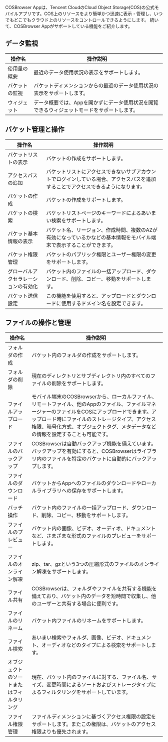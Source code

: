 COSBrowser Appは、Tencent CloudのCloud Object Storage(COS)の公式モバイルアプリです。COS上のリソースをより簡単かつ迅速に表示・管理し、いつでもどこでもクラウド上のリソースをコントロールできるようにします。 続いて、COSBrowser Appがサポートしている機能をご紹介します。


## データ監視

| 操作名                                  | 操作説明                                                     |
| ------------------------------------------------------------ | ------------------------------------------------------------ |
| 使用量の概要 | 最近のデータ使用状況の表示をサポートします。                                   |     
| バケットの監視| バケットディメンションからの最近のデータ使用状況の表示をサポートします。                                   |
| ウィジェット | データ概要では、Appを開かずにデータ使用状況を閲覧できるウィジェットモードをサポートします。   |

## バケット管理と操作

| 操作名                            | 操作説明         |
|---------------------------------------- | ---------------------------------- |
| バケットリストの表示 | バケットの作成をサポートします。                                         |
| アクセスパスの追加 | バケットリストにアクセスできないサブアカウントでログインしている場合、アクセスパスを追加することでアクセスできるようになります。                                            |
| バケットの作成 | バケットの作成をサポートします。                                           |
| バケットの検索| バケットリストページのキーワードによるあいまい検索をサポートします。                                   |
| バケット基本情報の表示 | バケット名、リージョン、作成時間、複数のAZが有効になっているかなどの基本情報をモバイル端末で表示することができます。                               |
| バケット権限管理 | バケットのパブリック権限とユーザー権限の変更をサポートします。                                   |
| グローバルアクセラレーションの有効化 | バケット内のファイルの一括アップロード、ダウンロード、削除、コピー、移動をサポートします。           |
| バケット送信設定| この機能を使用すると、アップロードとダウンロードに使用するドメイン名を設定できます。  


## ファイルの操作と管理

| 操作名                                                       | 操作説明                                                     |
| ------------------------------------------------------------ | ------------------------------------------------------------ |
| フォルダの作成 | バケット内のフォルダの作成をサポートします。                                          |
| フォルダの削除 | 現在のディレクトリとサブディレクトリ内のすべてのファイルの削除をサポートします。                                          |
| ファイルアップロード | モバイル端末のCOSBrowserから、ローカルファイル、リモートファイル、他のAppのファイル、ファイルマネージャーのファイルをCOSにアップロードできます。アップロード時にファイルのストレージタイプ、アクセス権限、暗号化方式、オブジェクトタグ、メタデータなどの情報を設定することも可能です。                                          |
| ファイルのバックアップ | COSBrowserは自動バックアップ機能を備えています。バックアップを有効にすると、COSBrowserはライブラリ内のファイルを特定のバケットに自動的にバックアップします。                                   |
| ファイルのダウンロード | バケットからAppへのファイルのダウンロードやローカルライブラリへの保存をサポートします。           |
| バッチ操作 | バケット内のファイルの一括アップロード、ダウンロード、削除、コピー、移動をサポートします。                       |
| ファイルのプレビュー |  バケット内の画像、ビデオ、オーディオ、ドキュメントなど、さまざまな形式のファイルのプレビューをサポートします。                              |
| ファイルのオンライン解凍 | zip、tar、gzという3つの圧縮形式のファイルのオンライン解凍をサポートします。                                    |
| ファイル共有 | COSBrowserは、フォルダやファイルを共有する機能を備えており、バケット内のデータを短時間で収集し、他のユーザーと共有する場合に便利です。                             |
| ファイルのリネーム | バケット内ファイルのリネームをサポートします。            |
| ファイル検索 |   あいまい検索やフォルダ、画像、ビデオ、ドキュメント、オーディオなどのタイプによる検索をサポートします。  |
| オブジェクトのソートまたはフィルタリング | 現在、バケット内のファイルに対する、ファイル名、サイズ、変更時間によるソートおよびストレージタイプによるフィルタリングをサポートしています。                |
| ファイル権限管理 | ファイルディメンションに基づくアクセス権限の設定をサポートします。またこの権限は、バケットのアクセス権限よりも優先されます。                                          |

